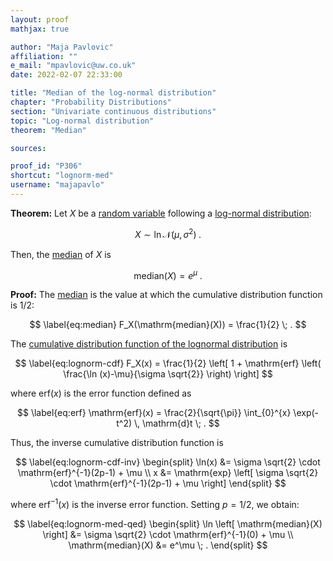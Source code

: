 ```yaml
---
layout: proof
mathjax: true

author: "Maja Pavlovic"
affiliation: ""
e_mail: "mpavlovic@uw.co.uk"
date: 2022-02-07 22:33:00

title: "Median of the log-normal distribution"
chapter: "Probability Distributions"
section: "Univariate continuous distributions"
topic: "Log-normal distribution"
theorem: "Median"

sources:

proof_id: "P306"
shortcut: "lognorm-med"
username: "majapavlo"
---
```



**Theorem:** Let $X$ be a [random variable](/D/rvar) following a [log-normal distribution](/D/lognorm):

$$ \label{eq:lognorm}
X \sim \ln \mathcal{N}(\mu, \sigma^2) \; .
$$

Then, the [median](/D/med) of $X$ is

$$ \label{eq:lognorm-med}
\mathrm{median}(X) = e^\mu \; .
$$


**Proof:** The [median](/D/med) is the value at which the cumulative distribution function is $1/2$:

$$ \label{eq:median}
F_X(\mathrm{median}(X)) = \frac{1}{2} \; .
$$

The [cumulative distribution function of the lognormal distribution](/P/lognorm-cdf) is

$$ \label{eq:lognorm-cdf}
F_X(x) = \frac{1}{2} \left[ 1 + \mathrm{erf} \left( \frac{\ln (x)-\mu}{\sigma \sqrt{2}} \right) \right]
$$

where $\mathrm{erf}(x)$ is the error function defined as

$$ \label{eq:erf}
\mathrm{erf}(x) = \frac{2}{\sqrt{\pi}} \int_{0}^{x} \exp(-t^2) \, \mathrm{d}t \; .
$$

Thus, the inverse cumulative distribution function is

$$ \label{eq:lognorm-cdf-inv}
\begin{split}
\ln(x) &= \sigma \sqrt{2} \cdot \mathrm{erf}^{-1}(2p-1) + \mu \\
x &= \mathrm{exp} \left[ \sigma \sqrt{2} \cdot \mathrm{erf}^{-1}(2p-1) + \mu \right]
\end{split}
$$

where $\mathrm{erf}^{-1}(x)$ is the inverse error function. Setting $p = 1/2$, we obtain:

$$ \label{eq:lognorm-med-qed}
\begin{split}
\ln \left[ \mathrm{median}(X) \right] &= \sigma \sqrt{2} \cdot \mathrm{erf}^{-1}(0) + \mu \\
\mathrm{median}(X) &= e^\mu \; .
\end{split}
$$
